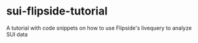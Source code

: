 # sui-flipside-tutorial
A tutorial with code snippets on how to use Flipside's livequery to analyze SUI data 
